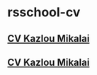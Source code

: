 # rsschool-cv

## [CV Kazlou Mikalai](https://mikalaikazlou.github.io/rsschool-cv/cv)
## [CV Kazlou Mikalai](https://mikalaikazlou.github.io/rsschool-cv/)
